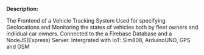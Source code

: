 **Description:**

The Frontend of a Vehicle Tracking System Used for specifying Geolocations and Monitoring the states
of vehicles both by fleet owners and indiidual car owners.
Connected to the a Firebase Database and a NodeJS(Express) Server.
Intergrated with IoT: Sim808, ArduinoUNO, GPS and GSM
